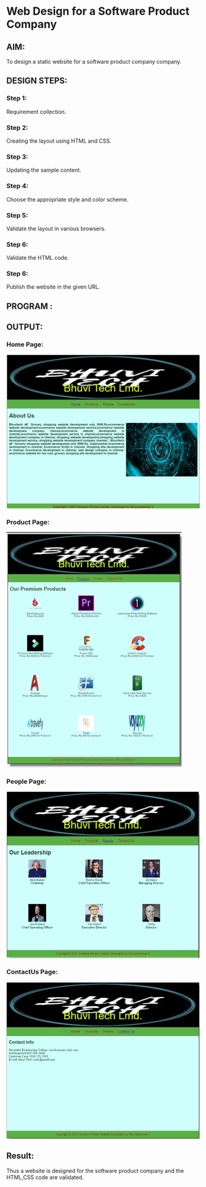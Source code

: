 # Web Design for a Software Product Company

## AIM:

To design a static website for a software product company company.

## DESIGN STEPS:

### Step 1:

Requirement collection.

### Step 2:

Creating the layout using HTML and CSS.

### Step 3:

Updating the sample content.

### Step 4:

Choose the appropriate style and color scheme.

### Step 5:

Validate the layout in various browsers.

### Step 6:

Validate the HTML code.

### Step 6:

Publish the website in the given URL.

## PROGRAM :

## OUTPUT:

### Home Page:

![gitlogo](1.jpg)

### Product Page:
![gitlogo](2.jpg)

### People Page:
![gitlogo](3.jpg)

### ContactUs Page:
![gitlogo](4.jpg)

## Result:

Thus a website is designed for the software product company and the HTML,CSS code are validated.
